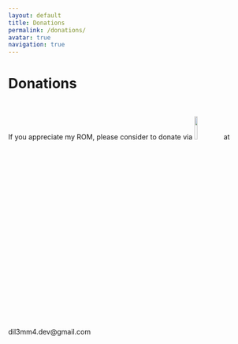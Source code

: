 ```yaml
---
layout: default
title: Donations
permalink: /donations/
avatar: true
navigation: true
---
```

# Donations

<br>

<p>If you appreciate my ROM, please consider to donate via <img src="http://www.stickpng.com/assets/images/580b57fcd9996e24bc43c530.png" style="width: 11%"> at dil3mm4.dev@gmail.com</p>
